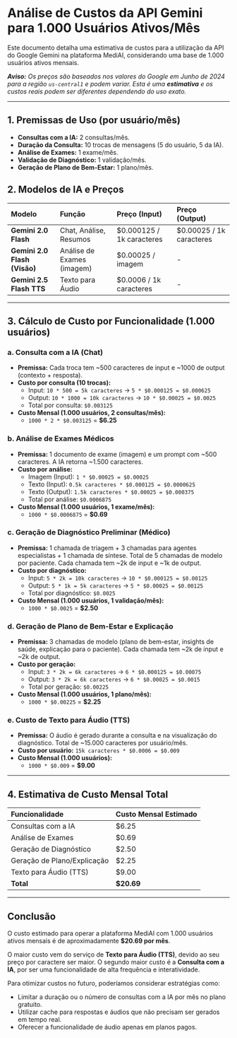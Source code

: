 # Análise de Custos da API Gemini para 1.000 Usuários Ativos/Mês

Este documento detalha uma estimativa de custos para a utilização da API do Google Gemini na plataforma MediAI, considerando uma base de 1.000 usuários ativos mensais.

_**Aviso:** Os preços são baseados nos valores do Google em Junho de 2024 para a região `us-central1` e podem variar. Esta é uma **estimativa** e os custos reais podem ser diferentes dependendo do uso exato._

---

## 1. Premissas de Uso (por usuário/mês)

- **Consultas com a IA:** 2 consultas/mês.
- **Duração da Consulta:** 10 trocas de mensagens (5 do usuário, 5 da IA).
- **Análise de Exames:** 1 exame/mês.
- **Validação de Diagnóstico:** 1 validação/mês.
- **Geração de Plano de Bem-Estar:** 1 plano/mês.

## 2. Modelos de IA e Preços

| Modelo | Função | Preço (Input) | Preço (Output) |
| :--- | :--- | :--- | :--- |
| **Gemini 2.0 Flash** | Chat, Análise, Resumos | $0.000125 / 1k caracteres | $0.00025 / 1k caracteres |
| **Gemini 2.0 Flash (Visão)** | Análise de Exames (imagem) | $0.00025 / imagem | - |
| **Gemini 2.5 Flash TTS** | Texto para Áudio | $0.0006 / 1k caracteres | - |

---

## 3. Cálculo de Custo por Funcionalidade (1.000 usuários)

### a. Consulta com a IA (Chat)
- **Premissa:** Cada troca tem ~500 caracteres de input e ~1000 de output (contexto + resposta).
- **Custo por consulta (10 trocas):**
  - Input: `10 * 500 = 5k caracteres` -> `5 * $0.000125 = $0.000625`
  - Output: `10 * 1000 = 10k caracteres` -> `10 * $0.00025 = $0.0025`
  - Total por consulta: `$0.003125`
- **Custo Mensal (1.000 usuários, 2 consultas/mês):**
  - `1000 * 2 * $0.003125` = **$6.25**

### b. Análise de Exames Médicos
- **Premissa:** 1 documento de exame (imagem) e um prompt com ~500 caracteres. A IA retorna ~1.500 caracteres.
- **Custo por análise:**
  - Imagem (Input): `1 * $0.00025 = $0.00025`
  - Texto (Input): `0.5k caracteres * $0.000125 = $0.0000625`
  - Texto (Output): `1.5k caracteres * $0.00025 = $0.000375`
  - Total por análise: `$0.0006875`
- **Custo Mensal (1.000 usuários, 1 exame/mês):**
  - `1000 * $0.0006875` = **$0.69**

### c. Geração de Diagnóstico Preliminar (Médico)
- **Premissa:** 1 chamada de triagem + 3 chamadas para agentes especialistas + 1 chamada de síntese. Total de 5 chamadas de modelo por paciente. Cada chamada tem ~2k de input e ~1k de output.
- **Custo por diagnóstico:**
  - Input: `5 * 2k = 10k caracteres` -> `10 * $0.000125 = $0.00125`
  - Output: `5 * 1k = 5k caracteres` -> `5 * $0.00025 = $0.00125`
  - Total por diagnóstico: `$0.0025`
- **Custo Mensal (1.000 usuários, 1 validação/mês):**
  - `1000 * $0.0025` = **$2.50**

### d. Geração de Plano de Bem-Estar e Explicação
- **Premissa:** 3 chamadas de modelo (plano de bem-estar, insights de saúde, explicação para o paciente). Cada chamada tem ~2k de input e ~2k de output.
- **Custo por geração:**
  - Input: `3 * 2k = 6k caracteres` -> `6 * $0.000125 = $0.00075`
  - Output: `3 * 2k = 6k caracteres` -> `6 * $0.00025 = $0.0015`
  - Total por geração: `$0.00225`
- **Custo Mensal (1.000 usuários, 1 plano/mês):**
  - `1000 * $0.00225` = **$2.25**

### e. Custo de Texto para Áudio (TTS)
- **Premissa:** O áudio é gerado durante a consulta e na visualização do diagnóstico. Total de ~15.000 caracteres por usuário/mês.
- **Custo por usuário:** `15k caracteres * $0.0006 = $0.009`
- **Custo Mensal (1.000 usuários):**
  - `1000 * $0.009` = **$9.00**

---

## 4. Estimativa de Custo Mensal Total

| Funcionalidade | Custo Mensal Estimado |
| :--- | :--- |
| Consultas com a IA | $6.25 |
| Análise de Exames | $0.69 |
| Geração de Diagnóstico | $2.50 |
| Geração de Plano/Explicação | $2.25 |
| Texto para Áudio (TTS) | $9.00 |
| **Total** | **$20.69** |

---

## Conclusão

O custo estimado para operar a plataforma MediAI com 1.000 usuários ativos mensais é de aproximadamente **$20.69 por mês**.

O maior custo vem do serviço de **Texto para Áudio (TTS)**, devido ao seu preço por caractere ser maior. O segundo maior custo é a **Consulta com a IA**, por ser uma funcionalidade de alta frequência e interatividade.

Para otimizar custos no futuro, poderíamos considerar estratégias como:
- Limitar a duração ou o número de consultas com a IA por mês no plano gratuito.
- Utilizar cache para respostas e áudios que não precisam ser gerados em tempo real.
- Oferecer a funcionalidade de áudio apenas em planos pagos.
